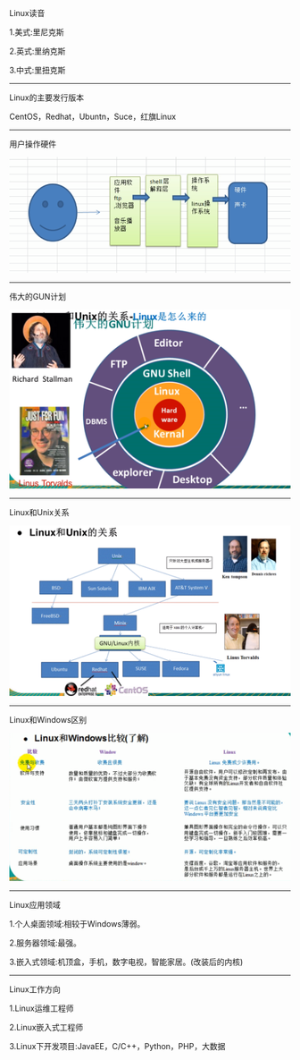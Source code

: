 Linux读音

1.美式:里尼克斯

2.英式:里纳克斯

3.中式:里扭克斯

-----------------------------------------------------------------------------------------------------------------------------------------------------------

Linux的主要发行版本

CentOS，Redhat，Ubuntn，Suce，红旗Linux

-----------------------------------------------------------------------------------------------------------------------------------------------------------

用户操作硬件

![001](001.png)

-----------------------------------------------------------------------------------------------------------------------------------------------------------

伟大的GUN计划

![002](002.png)

-----------------------------------------------------------------------------------------------------------------------------------------------------------

Linux和Unix关系

![003](003.png)

-----------------------------------------------------------------------------------------------------------------------------------------------------------

Linux和Windows区别

![004](004.png)

-----------------------------------------------------------------------------------------------------------------------------------------------------------

Linux应用领域

1.个人桌面领域:相较于Windows薄弱。

2.服务器领域:最强。

3.嵌入式领域:机顶盒，手机，数字电视，智能家居。(改装后的内核)

-----------------------------------------------------------------------------------------------------------------------------------------------------------

Linux工作方向

1.Linux运维工程师

2.Linux嵌入式工程师

3.Linux下开发项目:JavaEE，C/C++，Python，PHP，大数据
